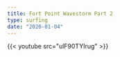 ```yaml
---
title: Fort Point Wavestorm Part 2
type: surfing
date: "2020-01-04"
---
```

{{< youtube src="ulF90TYIrug" >}}
